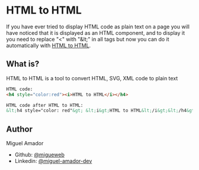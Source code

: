 # HTML to HTML
If you have ever tried to display HTML code as plain text on a page you will have noticed that it is displayed as an HTML component, and to display it you need to replace "<" with "&‎lt;" in all tags but now you can do it automatically with [HTML to HTML](https://migueweb.github.io/html-to-html).



## What is?
HTML to HTML is a tool to convert HTML, SVG, XML code to plain text

```html
HTML code:
<h4 style="color:red"><i>HTML to HTML</i></h4>

HTML code after HTML to HTML:
&lt;h4 style="color: red"&gt; &lt;i&gt;HTML to HTML&lt;/i&gt;&lt;/h4&gt;
```

## Author
Miguel Amador
- Github: [@migueweb](https://github.com/migueweb)
- Linkedin: [@miguel-amador-dev](https://linkedin.com/in/miguel-amador-dev)

